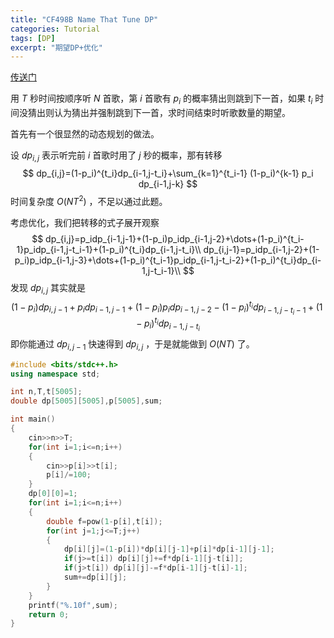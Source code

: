 ```yaml
---
title: "CF498B Name That Tune DP"
categories: Tutorial
tags: [DP]
excerpt: "期望DP+优化"
---
```


[传送门](https://codeforces.com/contest/498/problem/B)

用 $T$ 秒时间按顺序听 $N$ 首歌，第 $i$ 首歌有 $p_i$ 的概率猜出则跳到下一首，如果 $t_i$ 时间没猜出则认为猜出并强制跳到下一首，求时间结束时听歌数量的期望。

首先有一个很显然的动态规划的做法。

设 $dp_{i,j}$ 表示听完前 $i$ 首歌时用了 $j$ 秒的概率，那有转移
$$
dp_{i,j}=(1-p_i)^{t_i}dp_{i-1,j-t_i}+\sum_{k=1}^{t_i-1} (1-p_i)^{k-1} p_i dp_{i-1,j-k}
$$
时间复杂度 $O(NT^2)$ ，不足以通过此题。

考虑优化，我们把转移的式子展开观察
$$
dp_{i,j}=p_idp_{i-1,j-1}+(1-p_i)p_idp_{i-1,j-2}+\dots+(1-p_i)^{t_i-1}p_idp_{i-1,j-t_i-1}+(1-p_i)^{t_i}dp_{i-1,j-t_i}\\
dp_{i,j-1}=p_idp_{i-1,j-2}+(1-p_i)p_idp_{i-1,j-3}+\dots+(1-p_i)^{t_i-1}p_idp_{i-1,j-t_i-2}+(1-p_i)^{t_i}dp_{i-1,j-t_i-1}\\
$$
发现 $dp_{i,j}$ 其实就是
$$
(1-p_i)dp_{i,j-1}+p_idp_{i-1,j-1}+(1-p_i)p_idp_{i-1,j-2}-(1-p_i)^{t_i}dp_{i-1,j-t_i-1}+(1-p_i)^{t_i}dp_{i-1,j-t_i}
$$
即你能通过 $dp_{i,j-1}$ 快速得到 $dp_{i,j}$ ，于是就能做到 $O(NT)$ 了。

```cpp
#include <bits/stdc++.h>
using namespace std;

int n,T,t[5005];
double dp[5005][5005],p[5005],sum;

int main()
{
    cin>>n>>T;
    for(int i=1;i<=n;i++)
    {
        cin>>p[i]>>t[i];
        p[i]/=100;
    }
    dp[0][0]=1;
    for(int i=1;i<=n;i++)
    {
        double f=pow(1-p[i],t[i]);
        for(int j=1;j<=T;j++)
        {
            dp[i][j]=(1-p[i])*dp[i][j-1]+p[i]*dp[i-1][j-1];
            if(j>=t[i]) dp[i][j]+=f*dp[i-1][j-t[i]];
            if(j>t[i]) dp[i][j]-=f*dp[i-1][j-t[i]-1];
            sum+=dp[i][j];
        }
    }
    printf("%.10f",sum);
    return 0;
}
```

